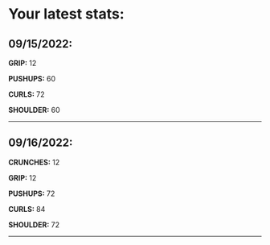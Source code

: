 # Your latest stats:

## 09/15/2022:
**GRIP:** 12

**PUSHUPS:** 60

**CURLS:** 72

**SHOULDER:** 60

---------

## 09/16/2022:
**CRUNCHES:** 12

**GRIP:** 12

**PUSHUPS:** 72

**CURLS:** 84

**SHOULDER:** 72

---------
